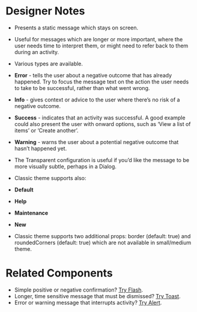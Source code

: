 # Designer Notes

- Presents a static message which stays on screen.
- Useful for messages which are longer or more important, where the user needs time to interpret them, or might need to refer back to them during an activity.
- Various types are available.
- **Error** - tells the user about a negative outcome that has already happened. Try to focus the message text on the action the user needs to take to be successful, rather than what went wrong.
- **Info** - gives context or advice to the user where there’s no risk of a negative outcome.
- **Success** - indicates that an activity was successful. A good example could also present the user with onward options, such as ‘View a list of items’ or ‘Create another’.
- **Warning** - warns the user about a potential negative outcome that hasn’t happened yet.
- The Transparent configuration is useful if you’d like the message to be more visually subtle, perhaps in a Dialog.

- Classic theme supports also:
- **Default**
- **Help**
- **Maintenance**
- **New**
- Classic theme supports two additional props: border (default: true) and roundedCorners (default: true) which are not available in small/medium theme.

# Related Components

- Simple positive or negative confirmation? [Try Flash](/components/flash "Flash").
- Longer, time sensitive message that must be dismissed? [Try Toast](/components/toast "Toast").
- Error or warning message that interrupts activity? [Try Alert](/components/alert "Alert").
